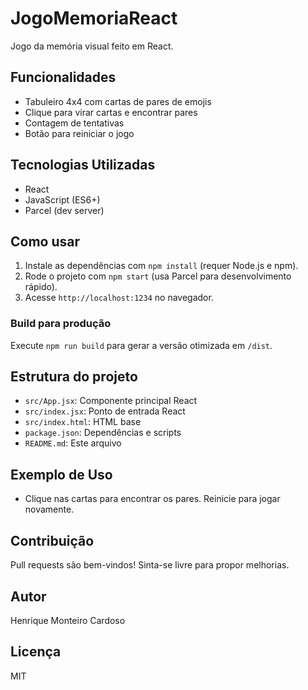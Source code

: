 # JogoMemoriaReact

Jogo da memória visual feito em React.

## Funcionalidades

- Tabuleiro 4x4 com cartas de pares de emojis
- Clique para virar cartas e encontrar pares
- Contagem de tentativas
- Botão para reiniciar o jogo

## Tecnologias Utilizadas

- React
- JavaScript (ES6+)
- Parcel (dev server)

## Como usar

1. Instale as dependências com `npm install` (requer Node.js e npm).
2. Rode o projeto com `npm start` (usa Parcel para desenvolvimento rápido).
3. Acesse `http://localhost:1234` no navegador.

### Build para produção

Execute `npm run build` para gerar a versão otimizada em `/dist`.

## Estrutura do projeto

- `src/App.jsx`: Componente principal React
- `src/index.jsx`: Ponto de entrada React
- `src/index.html`: HTML base
- `package.json`: Dependências e scripts
- `README.md`: Este arquivo

## Exemplo de Uso

- Clique nas cartas para encontrar os pares. Reinicie para jogar novamente.

## Contribuição

Pull requests são bem-vindos! Sinta-se livre para propor melhorias.

## Autor

Henrique Monteiro Cardoso

## Licença

MIT
